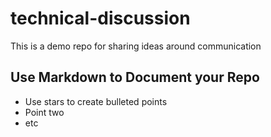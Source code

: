 # technical-discussion
This is a demo repo for sharing ideas around communication

## Use Markdown to Document your Repo

* Use stars to create bulleted points
* Point two
* etc
